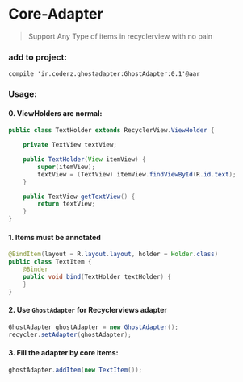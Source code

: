 # Core-Adapter
> Support Any Type of items in recyclerview with no pain 


### add to project:
`compile 'ir.coderz.ghostadapter:GhostAdapter:0.1'@aar`


### Usage:

#### 0. ViewHolders are normal:
```java
public class TextHolder extends RecyclerView.ViewHolder {

    private TextView textView;

    public TextHolder(View itemView) {
        super(itemView);
        textView = (TextView) itemView.findViewById(R.id.text);
    }

    public TextView getTextView() {
        return textView;
    }
}
```


#### 1. Items must be annotated
```java
@BindItem(layout = R.layout.layout, holder = Holder.class)
public class TextItem {  
    @Binder
    public void bind(TextHolder textHolder) {
    }
}
```

#### 2. Use `GhostAdapter` for Recyclerviews adapter
```java
GhostAdapter ghostAdapter = new GhostAdapter();
recycler.setAdapter(ghostAdapter);
```
#### 3. Fill the adapter by core items:
```java
ghostAdapter.addItem(new TextItem());
```


